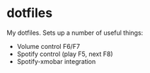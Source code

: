 dotfiles
========

My dotfiles. Sets up a number of useful things:

* Volume control F6/F7
* Spotify control (play F5, next F8)
* Spotify-xmobar integration
